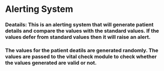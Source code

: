 # Alerting System
### Deatails: This is an alerting system that will generate patient details and compare the values with the standard values. If the values defer from standard values then it will raise an alert.
### The values for the patient deatils are generated randomly. The values are passed to the vital check module to check whether the values generated are valid or not.
